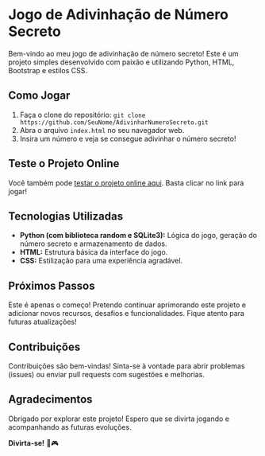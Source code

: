 # Jogo de Adivinhação de Número Secreto

Bem-vindo ao meu jogo de adivinhação de número secreto! Este é um projeto simples desenvolvido com paixão e utilizando Python, HTML, Bootstrap e estilos CSS.

## Como Jogar

1. Faça o clone do repositório: `git clone https://github.com/SeuNome/AdivinharNumeroSecreto.git`
2. Abra o arquivo `index.html` no seu navegador web.
3. Insira um número e veja se consegue adivinhar o número secreto!

## Teste o Projeto Online

Você também pode [testar o projeto online aqui](https://guesssecretnumber.onrender.com/). Basta clicar no link para jogar!

## Tecnologias Utilizadas

- **Python (com biblioteca random e SQLite3):** Lógica do jogo, geração do número secreto e armazenamento de dados.
- **HTML:** Estrutura básica da interface do jogo.
- **CSS:** Estilização para uma experiência agradável.

## Próximos Passos

Este é apenas o começo! Pretendo continuar aprimorando este projeto e adicionar novos recursos, desafios e funcionalidades. Fique atento para futuras atualizações!

## Contribuições

Contribuições são bem-vindas! Sinta-se à vontade para abrir problemas (issues) ou enviar pull requests com sugestões e melhorias.

## Agradecimentos

Obrigado por explorar este projeto! Espero que se divirta jogando e acompanhando as futuras evoluções.

**Divirta-se!** 🚀🎮
